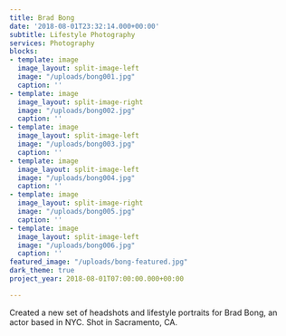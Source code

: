 ```yaml
---
title: Brad Bong
date: '2018-08-01T23:32:14.000+00:00'
subtitle: Lifestyle Photography
services: Photography
blocks:
- template: image
  image_layout: split-image-left
  image: "/uploads/bong001.jpg"
  caption: ''
- template: image
  image_layout: split-image-right
  image: "/uploads/bong002.jpg"
  caption: ''
- template: image
  image_layout: split-image-left
  image: "/uploads/bong003.jpg"
  caption: ''
- template: image
  image_layout: split-image-left
  image: "/uploads/bong004.jpg"
  caption: ''
- template: image
  image_layout: split-image-right
  image: "/uploads/bong005.jpg"
  caption: ''
- template: image
  image_layout: split-image-left
  image: "/uploads/bong006.jpg"
  caption: ''
featured_image: "/uploads/bong-featured.jpg"
dark_theme: true
project_year: 2018-08-01T07:00:00.000+00:00

---
```

Created a new set of headshots and lifestyle portraits for Brad Bong, an actor based in NYC. Shot in Sacramento, CA.